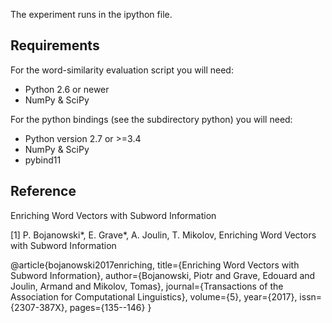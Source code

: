 The experiment runs in the ipython file.

## Requirements

For the word-similarity evaluation script you will need:

- Python 2.6 or newer
- NumPy & SciPy

For the python bindings (see the subdirectory python) you will need:
- Python version 2.7 or >=3.4
- NumPy & SciPy
- pybind11

## Reference
Enriching Word Vectors with Subword Information

[1] P. Bojanowski*, E. Grave*, A. Joulin, T. Mikolov, Enriching Word Vectors with Subword Information

@article{bojanowski2017enriching,
  title={Enriching Word Vectors with Subword Information},
  author={Bojanowski, Piotr and Grave, Edouard and Joulin, Armand and Mikolov, Tomas},
  journal={Transactions of the Association for Computational Linguistics},
  volume={5},
  year={2017},
  issn={2307-387X},
  pages={135--146}
}
